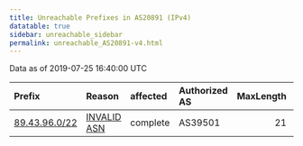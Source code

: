 ```yaml
---
title: Unreachable Prefixes in AS20891 (IPv4)
datatable: true
sidebar: unreachable_sidebar
permalink: unreachable_AS20891-v4.html
---
```


Data as of 2019-07-25 16:40:00 UTC


<div class="datatable-begin"></div>

| Prefix                                               | Reason                                                                                               | affected   | Authorized AS   |   MaxLength | Anchor                                         |   unreachable /24s |
|:-----------------------------------------------------|:-----------------------------------------------------------------------------------------------------|:-----------|:----------------|------------:|:-----------------------------------------------|-------------------:|
| [89.43.96.0/22](https://stat.ripe.net/89.43.96.0/22) | [INVALID ASN](https://rpki-validator.ripe.net/announcement-preview?asn=AS20891&prefix=89.43.96.0/22) | complete   | AS39501         |          21 | [RIPE](unreachable_RIPE_NCC_RPKI_Root-v4.html) |                  4 |

<div class="datatable-end"></div>